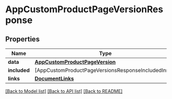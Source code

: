 # AppCustomProductPageVersionResponse

## Properties
Name | Type | Description | Notes
------------ | ------------- | ------------- | -------------
**data** | [**AppCustomProductPageVersion**](AppCustomProductPageVersion.md) |  | 
**included** | [AppCustomProductPageVersionsResponseIncludedInner] |  | [optional] 
**links** | [**DocumentLinks**](DocumentLinks.md) |  | 

[[Back to Model list]](../README.md#documentation-for-models) [[Back to API list]](../README.md#documentation-for-api-endpoints) [[Back to README]](../README.md)


